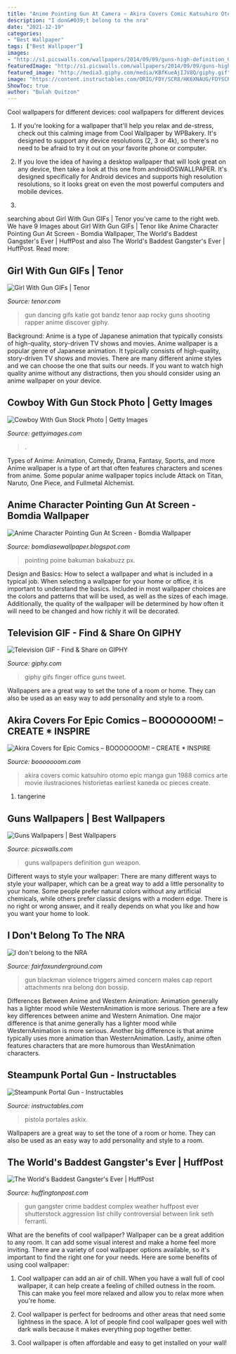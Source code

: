 ```yaml
---
title: "Anime Pointing Gun At Camera ~ Akira Covers Comic Katsuhiro Otomo Epic Manga Gun 1988 Comics Arte Movie Ilustraciones Historietas Earliest Kaneda Oc Pieces Create"
description: "I don&#039;t belong to the nra"
date: "2021-12-19"
categories:
- "Best Wallpaper"
tags: ["Best Wallpaper"]
images:
- "http://s1.picswalls.com/wallpapers/2014/09/09/guns-high-definition_095232236_213.jpg"
featuredImage: "http://s1.picswalls.com/wallpapers/2014/09/09/guns-high-definition_095232236_213.jpg"
featured_image: "http://media3.giphy.com/media/KBfKueAjIJV8Q/giphy.gif"
image: "https://content.instructables.com/ORIG/FDY/SCR8/HK6XNAUG/FDYSCR8HK6XNAUG.jpg?auto=webp&amp;frame=1&amp;width=2100"
ShowToc: true
author: "Bulah Quitzon"
---
```



Cool wallpapers for different devices:
cool wallpapers for different devices 

1. If you're looking for a wallpaper that'll help you relax and de-stress, check out this calming image from Cool Wallpaper by WPBakery. It's designed to support any device resolutions (2, 3 or 4k), so there's no need to be afraid to try it out on your favorite phone or computer.

2. If you love the idea of having a desktop wallpaper that will look great on any device, then take a look at this one from androidOSWALLPAPER. It's designed specifically for Android devices and supports high resolution resolutions, so it looks great on even the most powerful computers and mobile devices.

3.

	

		
searching about Girl With Gun GIFs | Tenor you've came to the right web. We have 9 Images about Girl With Gun GIFs | Tenor like Anime Character Pointing Gun At Screen - Bomdia Wallpaper, The World&#039;s Baddest Gangster&#039;s Ever | HuffPost and also The World&#039;s Baddest Gangster&#039;s Ever | HuffPost. Read more:
		
    
## Girl With Gun GIFs | Tenor

<img loading=lazy src="https://media1.tenor.com/images/b706a9fe42bc77856b068235a05724a4/tenor.gif?itemid=11059994" onerror="this.onerror=null;this.src='https://tse1.mm.bing.net/th?id=OIP.twap_kK8d4VrBoI1oFckpAAAAA&amp;pid=15.1';" alt="Girl With Gun GIFs | Tenor">

_Source: tenor.com_

>gun dancing gifs katie got bandz tenor aap rocky guns shooting rapper anime discover giphy. 

	

Background: Anime is a type of Japanese animation that typically consists of high-quality, story-driven TV shows and movies.
Anime wallpaper is a popular genre of Japanese animation. It typically consists of high-quality, story-driven TV shows and movies. There are many different anime styles and we can choose the one that suits our needs. If you want to watch high quality anime without any distractions, then you should consider using an anime wallpaper on your device.

    
## Cowboy With Gun Stock Photo | Getty Images

<img loading=lazy src="http://media.gettyimages.com/photos/cowboy-with-gun-picture-id155393382" onerror="this.onerror=null;this.src='https://tse1.mm.bing.net/th?id=OIP.0zIm-pwaVt-ERWwhrWUTqwHaLI&amp;pid=15.1';" alt="Cowboy With Gun Stock Photo | Getty Images">

_Source: gettyimages.com_

>. 

	

Types of Anime: Animation, Comedy, Drama, Fantasy, Sports, and more
Anime wallpaper is a type of art that often features characters and scenes from anime. Some popular anime wallpaper topics include Attack on Titan, Naruto, One Piece, and Fullmetal Alchemist.

    
## Anime Character Pointing Gun At Screen - Bomdia Wallpaper

<img loading=lazy src="http://animereviews.co/wp-content/uploads/2012/11/Robotics-Notes-Autumn-Season-Half-Point.jpg" onerror="this.onerror=null;this.src='https://tse4.mm.bing.net/th?id=OIP.3fblsBwpGU_BRAqhoQE5dQHaEL&amp;pid=15.1';" alt="Anime Character Pointing Gun At Screen - Bomdia Wallpaper">

_Source: bomdiasewallpaper.blogspot.com_

>pointing poine bakuman bakabuzz px. 

	

Design and Basics: How to select a wallpaper and what is included in a typical job.
When selecting a wallpaper for your home or office, it is important to understand the basics. Included in most wallpaper choices are the colors and patterns that will be used, as well as the sizes of each image. Additionally, the quality of the wallpaper will be determined by how often it will need to be changed and how richly it will be decorated.

    
## Television GIF - Find &amp; Share On GIPHY

<img loading=lazy src="http://media3.giphy.com/media/KBfKueAjIJV8Q/giphy.gif" onerror="this.onerror=null;this.src='https://tse4.mm.bing.net/th?id=OIP.LpCnwVlW-pf0cvtQoV_AlgHaD1&amp;pid=15.1';" alt="Television GIF - Find &amp; Share on GIPHY">

_Source: giphy.com_

>giphy gifs finger office guns tweet. 

	

Wallpapers are a great way to set the tone of a room or home. They can also be used as an easy way to add personality and style to a room.

    
## Akira Covers For Epic Comics – BOOOOOOOM! – CREATE * INSPIRE

<img loading=lazy src="http://www.booooooom.com/wp-content/uploads/2017/05/akira-covers-KatsuhiroOtomo-40.jpg" onerror="this.onerror=null;this.src='https://tse4.mm.bing.net/th?id=OIP.Vrqveq9MwIputJ-upcJgRwHaLV&amp;pid=15.1';" alt="Akira Covers for Epic Comics – BOOOOOOOM! – CREATE * INSPIRE">

_Source: booooooom.com_

>akira covers comic katsuhiro otomo epic manga gun 1988 comics arte movie ilustraciones historietas earliest kaneda oc pieces create. 

	

1. tangerine 

    
## Guns Wallpapers | Best Wallpapers

<img loading=lazy src="http://s1.picswalls.com/wallpapers/2014/09/09/guns-high-definition_095232236_213.jpg" onerror="this.onerror=null;this.src='https://tse2.mm.bing.net/th?id=OIP.kTHhUj20g9ShRvS7YfWdgwHaEo&amp;pid=15.1';" alt="Guns Wallpapers | Best Wallpapers">

_Source: picswalls.com_

>guns wallpapers definition gun weapon. 

	

Different ways to style your wallpaper:
There are many different ways to style your wallpaper, which can be a great way to add a little personality to your home. Some people prefer natural colors without any artificial chemicals, while others prefer classic designs with a modern edge. There is no right or wrong answer, and it really depends on what you like and how you want your home to look.

    
## I Don&#039;t Belong To The NRA

<img loading=lazy src="http://www.fairfaxunderground.com/forum/file.php?40,file=126825,filename=blackman.jpg" onerror="this.onerror=null;this.src='https://tse3.mm.bing.net/th?id=OIP.9tZfIQvlYY92J7HJKD3bXgHaLF&amp;pid=15.1';" alt="I don&#039;t belong to the NRA">

_Source: fairfaxunderground.com_

>gun blackman violence triggers aimed concern males cap report attachments nra belong don bossip. 

	

Differences Between Anime and Western Animation: Animation generally has a lighter mood while WesternAnimation is more serious.
There are a few key differences between anime and Western Animation. One major difference is that anime generally has a lighter mood while WesternAnimation is more serious. Another big difference is that anime typically uses more animation than WesternAnimation. Lastly, anime often features characters that are more humorous than WestAnimation characters.

    
## Steampunk Portal Gun - Instructables

<img loading=lazy src="https://content.instructables.com/ORIG/FDY/SCR8/HK6XNAUG/FDYSCR8HK6XNAUG.jpg?auto=webp&amp;frame=1&amp;width=2100" onerror="this.onerror=null;this.src='https://tse3.mm.bing.net/th?id=OIP.Y5gmJYWFlACosMxCO830uAHaHa&amp;pid=15.1';" alt="Steampunk Portal Gun - Instructables">

_Source: instructables.com_

>pistola portales askix. 

	

Wallpapers are a great way to set the tone of a room or home. They can also be used as an easy way to add personality and style to a room.

    
## The World&#039;s Baddest Gangster&#039;s Ever | HuffPost

<img loading=lazy src="https://s-i.huffpost.com/gen/1539323/images/o-AGGRESSION-GUN-facebook.jpg" onerror="this.onerror=null;this.src='https://tse1.mm.bing.net/th?id=OIP.R2gNrxl36hCA_SQquNnXmgHaDt&amp;pid=15.1';" alt="The World&#039;s Baddest Gangster&#039;s Ever | HuffPost">

_Source: huffingtonpost.com_

>gun gangster crime baddest complex weather huffpost ever shutterstock aggression list chilly controversial between link seth ferranti. 

	

What are the benefits of cool wallpaper?
Wallpaper can be a great addition to any room. It can add some visual interest and make a home feel more inviting. There are a variety of cool wallpaper options available, so it's important to find the right one for your needs. Here are some benefits of using cool wallpaper: 
1. Cool wallpaper can add an air of chill. When you have a wall full of cool wallpaper, it can help create a feeling of chilled outness in the room. This can make you feel more relaxed and allow you to relax more when you're home. 

2. Cool wallpaper is perfect for bedrooms and other areas that need some lightness in the space. A lot of people find cool wallpaper goes well with dark walls because it makes everything pop together better. 

3. Cool wallpaper is often affordable and easy to get installed on your wall!

